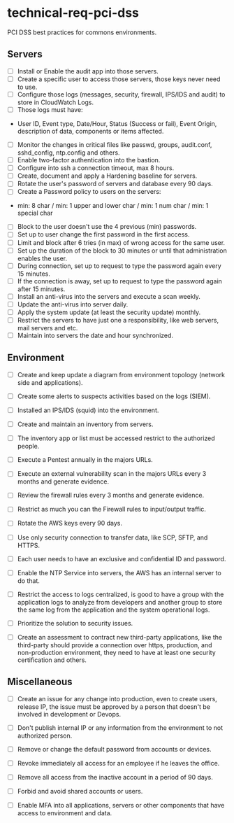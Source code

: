 # technical-req-pci-dss
PCI DSS best practices for commons environments.

## Servers
- [ ] Install or Enable the audit app into those servers.
- [ ] Create a specific user to access those servers, those keys never need to use.
- [ ] Configure those logs (messages, security, firewall, IPS/IDS and audit) to store in CloudWatch Logs.
- [ ] Those logs must have:
- User ID, Event type, Date/Hour, Status (Success or fail), Event Origin, description of data, components or items affected.
- [ ] Monitor the changes in critical files like passwd, groups, audit.conf, sshd_config, ntp.config and others.
- [ ] Enable two-factor authentication into the bastion.
- [ ] Configure into ssh a connection timeout, max 8 hours.
- [ ] Create, document and apply a Hardening baseline for servers.
- [ ] Rotate the user's password of servers and database every 90 days.
- [ ] Create a Password policy to users on the servers: 
- min: 8 char / min: 1 upper and lower char / min: 1 num char / min: 1 special char
- [ ] Block to the user doesn't use the 4 previous (min) passwords.
- [ ] Set up to user change the first password in the first access.
- [ ] Limit and block after 6 tries (in max) of wrong access for the same user.
- [ ] Set up the duration of the block to 30 minutes or until that administration enables the user.
- [ ] During connection, set up to request to type the password again every 15 minutes.
- [ ] If the connection is away, set up to request to type the password again after 15 minutes.
- [ ] Install an anti-virus into the servers and execute a scan weekly.
- [ ] Update the anti-virus into server daily.
- [ ] Apply the system update (at least the security update) monthly.
- [ ] Restrict the servers to have just one a responsibility, like web servers, mail servers and etc.
- [ ] Maintain into servers the date and hour synchronized. 

## Environment
- [ ] Create and keep update a diagram from environment topology (network side and applications).
- [ ] Create some alerts to suspects activities based on the logs (SIEM).
- [ ] Installed an IPS/IDS (squid) into the environment.
- [ ] Create and maintain an inventory from servers.
- [ ] The inventory app or list must be accessed restrict to the authorized people.
- [ ] Execute a Pentest annually in the majors URLs.
- [ ] Execute an external vulnerability scan in the majors URLs every 3 months and generate evidence.
- [ ] Review the firewall rules every 3 months and generate evidence.
- [ ] Restrict as much you can the Firewall rules to input/output traffic.
- [ ] Rotate the AWS keys every 90 days.
- [ ] Use only security connection to transfer data, like SCP, SFTP, and HTTPS.
- [ ] Each user needs to have an exclusive and confidential ID and password.
- [ ] Enable the NTP Service into servers, the AWS has an internal server to do that.
- [ ] Restrict the access to logs centralized, is good to have a group with the application logs to analyze from developers and another group to store the same log from the application and the system operational logs.
- [ ] Prioritize the solution to security issues.
- [ ] Create an assessment to contract new third-party applications, like the third-party should provide a connection over https, production, and non-production environment, they need to have at least one security certification and others.





## Miscellaneous
- [ ] Create an issue for any change into production, even to create users, release IP, the issue must be approved by a person that doesn't be involved in development or Devops.
- [ ] Don't publish internal IP or any information from the environment to not authorized person.
- [ ] Remove or change the default password from accounts or devices.
- [ ] Revoke immediately all access for an employee if he leaves the office.
- [ ] Remove all access from the inactive account in a period of 90 days.
- [ ] Forbid and avoid shared accounts or users.
- [ ] Enable MFA into all applications, servers or other components that have access to environment and data.




